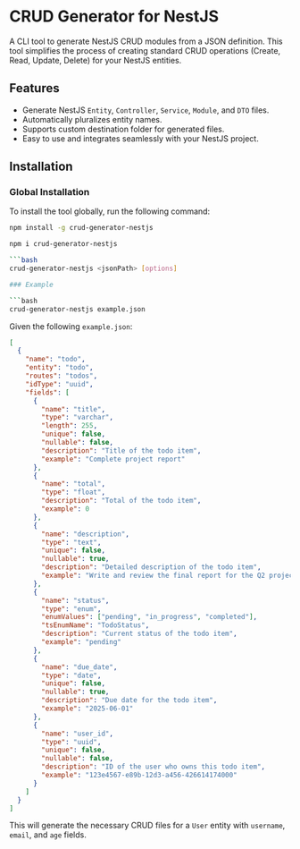 # CRUD Generator for NestJS

A CLI tool to generate NestJS CRUD modules from a JSON definition. This tool simplifies the process of creating standard CRUD operations (Create, Read, Update, Delete) for your NestJS entities.

## Features
- Generate NestJS `Entity`, `Controller`, `Service`, `Module`, and `DTO` files.
- Automatically pluralizes entity names.
- Supports custom destination folder for generated files.
- Easy to use and integrates seamlessly with your NestJS project.

## Installation

### Global Installation

To install the tool globally, run the following command:

```bash
npm install -g crud-generator-nestjs

npm i crud-generator-nestjs

```bash
crud-generator-nestjs <jsonPath> [options]

### Example

```bash
crud-generator-nestjs example.json
```

Given the following `example.json`:

```json
[
  {
    "name": "todo",
    "entity": "todo",
    "routes": "todos",
    "idType": "uuid",
    "fields": [
      {
        "name": "title",
        "type": "varchar",
        "length": 255,
        "unique": false,
        "nullable": false,
        "description": "Title of the todo item",
        "example": "Complete project report"
      },
      {
        "name": "total",
        "type": "float",
        "description": "Total of the todo item",
        "example": 0
      },
      {
        "name": "description",
        "type": "text",
        "unique": false,
        "nullable": true,
        "description": "Detailed description of the todo item",
        "example": "Write and review the final report for the Q2 project"
      },
      {
        "name": "status",
        "type": "enum",
        "enumValues": ["pending", "in_progress", "completed"],
        "tsEnumName": "TodoStatus",
        "description": "Current status of the todo item",
        "example": "pending"
      },
      {
        "name": "due_date",
        "type": "date",
        "unique": false,
        "nullable": true,
        "description": "Due date for the todo item",
        "example": "2025-06-01"
      },
      {
        "name": "user_id",
        "type": "uuid",
        "unique": false,
        "nullable": false,
        "description": "ID of the user who owns this todo item",
        "example": "123e4567-e89b-12d3-a456-426614174000"
      }
    ]
  }
]
```

This will generate the necessary CRUD files for a `User` entity with `username`, `email`, and `age` fields.